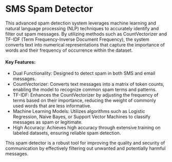 # SMS Spam Detector

This advanced spam detection system leverages machine learning and natural language processing (NLP) techniques to accurately identify and filter out spam messages. By utilizing methods such as CountVectorizer and TF-IDF (Term Frequency-Inverse Document Frequency), the system converts text into numerical representations that capture the importance of words and their frequency of occurrence within the dataset.

#### Key Features:

- Dual Functionality: Designed to detect spam in both SMS and email messages.
- CountVectorizer: Converts text messages into a matrix of token counts, enabling the model to recognize common spam terms and patterns.
- TF-IDF: Enhances the CountVectorizer by adjusting the frequency of terms based on their importance, reducing the weight of commonly used words that are less informative.
- Machine Learning Models: Utilizes algorithms such as Logistic Regression, Naive Bayes, or Support Vector Machines to classify messages as spam or legitimate.
- High Accuracy: Achieves high accuracy through extensive training on labeled datasets, ensuring reliable spam detection.

This spam detector is a robust tool for improving the quality and security of communication by effectively filtering out unwanted and potentially harmful messages.